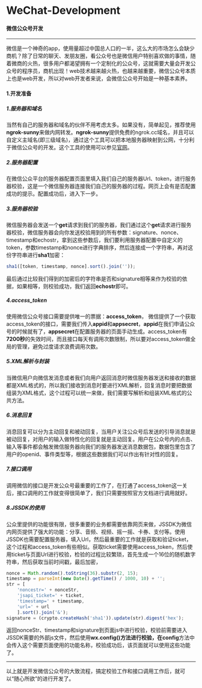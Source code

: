 # WeChat-Development
#### 微信公众号开发
---
微信是一个神奇的app，使用量超过中国总人口的一半，这么大的市场怎么会缺少商机？除了日常的聊天、发朋友圈，看公众号也是微信用户特别喜欢做的事情，随着微商的火热，很多用户都渴望拥有一个定制化的公众号，这就需要大量会开发公众号的程序员，商机出现！web技术越来越火热，也越来越重要，微信公众号本质上也是web开发，所以对web开发者来说，会微信公众号开始是一种基本素养。
#### 1.开发准备
##### 1.服务器和域名
当然有自己的服务器和域名的伙伴不用考虑太多。如果没有，简单起见，推荐使用**ngrok-sunny**来做内网转发。**ngrok-sunny**提供免费的ngrok.cc域名，并且可以自定义主域名(即三级域名)，通过这个工具可以把本地服务器映射到公网，十分利于微信公众号的开发。这个工具的使用可以参见[官网](https://www.ngrok.cc/)。
##### 2.服务器配置
在微信公众平台的服务器配置页面里填入我们自己的服务器Url、token，进行服务器校验，这是一个微信服务器连接我们自己的服务器的过程。网页上会有是否配置成功的提示。配置成功后，进入下一步。
##### 3.服务器校验
微信服务器会发送一个**get**请求到我们的服务器，我们通过这个**get**请求进行服务器校验，微信服务器会向你发送校验用到的所有参数：signature、nonce、timestamp和echostr，拿到这些参数后，我们要利用服务器配置中自定义的token，参数timestamp和nonce进行字典排序，然后连接成一个字符串，再对这份字符串进行**sha1**加密：
```javascript
sha1([token, timestamp, nonce].sort().join(''));
```
最后通过比较我们得到的加密后的字符串是否和signature相等来作为校验的依据，如果相等，则校验成功，我们返回**echostr**即可。
##### 4.access_token
使用微信公众号接口需要提供唯一的票据：**access_token**，
微信提供了一个获取access_token的接口，需要我们传入**appid**和**appsecret**，**appid**在我们申请公众号的时候就有了，**appsecret**在配置服务器的页面手动生成。access_token有**7200秒**的失效时间，而且接口每天有调用次数限制，所以要对access_token做全局的管理，避免过度请求浪费调用次数。
##### 5.XML解析与封装
当微信用户向微信发消息或者我们向用户返回消息时微信服务器发送和接收的数据都是XML格式的，所以我们接收到消息时要进行XML解析，回复消息时要把数据组装为XML格式，这个过程可以统一来做，我们需要写解析和组装XML格式的公共方法。
##### 6.消息回复
消息回复可以分为主动回复和被动回复，当用户关注公众号后发送的引导消息就是被动回复，对用户的输入做特性化的回复就是主动回复。用户在公众号内的点击、输入等事件都会触发微信服务器向我们的服务器发送消息数据包，数据包里包含了用户的openid、事件类型等，根据这些数据我们可以作出有针对性的回复。
##### 7.接口调用
调用微信的接口是开发公众号最重要的工作了，在打通了access_token这一关后，接口调用的工作就变得很简单了，我们只需要按照官方文档进行调用就好。
##### 8.JSSDK的使用
公众里提供的功能很有限，很多重要的业务都需要依靠网页来做，JSSDK为微信内网页提供了强大的功能：分享、音频、视频、摇一摇、卡券、支付等。使用JSSDK也需要配置服务器，填入Url，然后最重要的工作就是获取和验证ticket，这个过程和access_token有些相似。获取ticket需要使用access_token，然后使用ticket与页面Url进行校验，检验的过程比较繁琐，首先生成一个16位的随机数字符串，然后获取当前时间戳，最后加密，
```javascript
nonce = Math.random().toString(36).substr(2, 15);
timestamp = parseInt(new Date().getTime() / 1000, 10) + '';
str = [
    'noncestr=' + nonceStr,
    'jsapi_ticket=' + ticket,
    'timestamp=' + timestamp,
    'url=' + url
    ].sort().join('&');
signature = (crypto.createHash('sha1')).update(str).digest('hex');
```
返回nonceStr、timestamp和signature到页面js中进行校验，校验前需要进入JSSDK需要的外部js文件，然后使用**wx.config()**方法进行校验，在**config**方法中会传入这个需要页面使用的功能名称，校验成功后，该页面就可以使用这些功能了。


---
以上就是开发微信公众号的大致流程，搞定校验工作和接口调用工作后，就可以“随心所欲”的进行开发了。